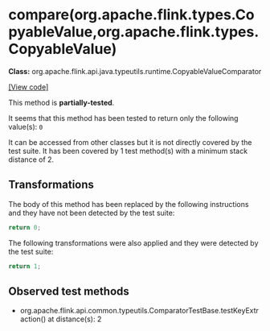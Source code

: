 # compare(org.apache.flink.types.CopyableValue,org.apache.flink.types.CopyableValue)

**Class:** org.apache.flink.api.java.typeutils.runtime.CopyableValueComparator

[[View code]](https://github.com/apache/flink/blob/740f711c4ec9c4b7cdefd01c9f64857c345a68a1/flink-core/src/main/java//org/apache/flink/api/java/typeutils/runtime/CopyableValueComparator.java#L80)

This method is **partially-tested**.

It seems that this method has been tested to return only the following value(s): `0`


It can be accessed from other classes but it is not directly covered by the test suite. 
It has been covered by 1 test method(s) with a minimum stack distance of 2.

## Transformations


The body of this method has been replaced by the following instructions and they have not been detected by the test suite:

```Java
return 0;
```

The following transformations were also applied and they were detected by the test suite:

```Java
return 1;
```





## Observed test methods

* org.apache.flink.api.common.typeutils.ComparatorTestBase.testKeyExtraction() at distance(s): 2

